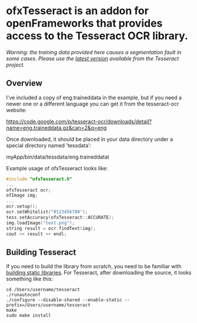 # ofxTesseract is an addon for openFrameworks that provides access to the Tesseract OCR library.

*Warning: the training data provided here causes a segmentation fault in some cases. Please use the [latest version](http://code.google.com/p/tesseract-ocr/downloads/list?can=2&q=eng.tar.gz&colspec=Filename+Summary+Uploaded+ReleaseDate+Size+DownloadCount) available from the Tesseract project.*

## Overview

I've included a copy of eng.traineddata in the example, but if you need a newer one or a different language you can get it from the tesseract-ocr website:

https://code.google.com/p/tesseract-ocr/downloads/detail?name=eng.traineddata.gz&can=2&q=eng

Once downloaded, it should be placed in your data directory under a special directory named 'tessdata':

myApp/bin/data/tessdata/eng.traineddatat

Example usage of ofxTesseract looks like:

```cpp
#include "ofxTesseract.h"
...
ofxTesseract ocr;
ofImage img;
...
ocr.setup();
ocr.setWhitelist("0123456789");
tess.setAccuracy(ofxTesseract::ACCURATE);
img.loadImage("text.png");
string result = ocr.findText(img);
cout << result << endl;
```

## Building Tesseract

If you need to build the library from scratch, you need to be familiar with [building static libraries](http://thecoredump.org/2004/02/building-a-gnu-autoconf-static-library/). For Tesseract, after downloading the source, it looks something like this:

	cd /Users/username/tesseract
	./runautoconf
	./configure --disable-shared --enable-static --prefix=/Users/username/tesseract
	make
	sudo make install
